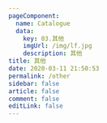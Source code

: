 ```yaml
---
pageComponent: 
  name: Catalogue
  data: 
    key: 03.其他
    imgUrl: /img/lf.jpg
    description: 其他
title: 其他
date: 2020-03-11 21:50:53
permalink: /other
sidebar: false
article: false
comment: false
editLink: false
---
```

